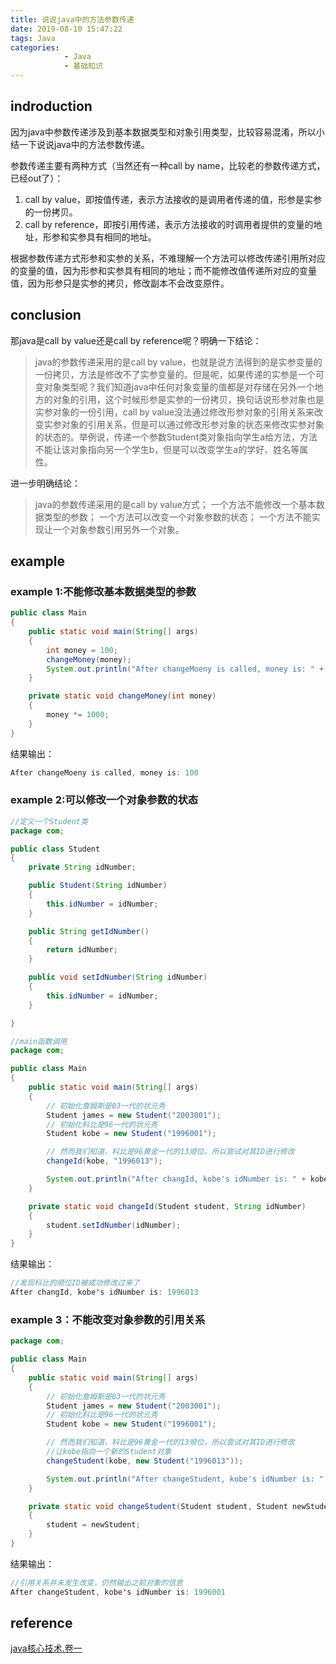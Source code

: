 ```yaml
---
title: 说说java中的方法参数传递
date: 2019-08-10 15:47:22
tags: Java
categories: 
			- Java
			- 基础知识
---
```




## indroduction
因为java中参数传递涉及到基本数据类型和对象引用类型，比较容易混淆，所以小结一下说说java中的方法参数传递。

参数传递主要有两种方式（当然还有一种call by name，比较老的参数传递方式，已经out了）：

1. call by value，即按值传递，表示方法接收的是调用者传递的值，形参是实参的一份拷贝。
2. call by reference，即按引用传递，表示方法接收的时调用者提供的变量的地址，形参和实参具有相同的地址。

根据参数传递方式形参和实参的关系，不难理解一个方法可以修改传递引用所对应的变量的值，因为形参和实参具有相同的地址；而不能修改值传递所对应的变量值，因为形参只是实参的拷贝，修改副本不会改变原件。

## conclusion
那java是call by value还是call by reference呢？明确一下结论：

> java的参数传递采用的是call by value，也就是说方法得到的是实参变量的一份拷贝，方法是修改不了实参变量的。但是呢，如果传递的实参是一个可变对象类型呢？我们知道java中任何对象变量的值都是对存储在另外一个地方的对象的引用，这个时候形参是实参的一份拷贝，换句话说形参对象也是实参对象的一份引用，call by value没法通过修改形参对象的引用关系来改变实参对象的引用关系，但是可以通过修改形参对象的状态来修改实参对象的状态的。举例说，传递一个参数Student类对象指向学生a给方法，方法不能让该对象指向另一个学生b，但是可以改变学生a的学好、姓名等属性。

进一步明确结论：

> java的参数传递采用的是call by value方式；
一个方法不能修改一个基本数据类型的参数；
一个方法可以改变一个对象参数的状态；
一个方法不能实现让一个对象参数引用另外一个对象。

## example
### example 1:不能修改基本数据类型的参数
```java
public class Main
{
    public static void main(String[] args)
    {
        int money = 100;
        changeMoney(money);
        System.out.println("After changeMoeny is called, money is: " + money);
    }

    private static void changeMoney(int money)
    {
        money *= 1000;
    }
}
```
结果输出：
```java
After changeMoeny is called, money is: 100
```
### example 2:可以修改一个对象参数的状态
```java
//定义一个Student类
package com;

public class Student
{
    private String idNumber;

    public Student(String idNumber)
    {
        this.idNumber = idNumber;
    }

    public String getIdNumber()
    {
        return idNumber;
    }

    public void setIdNumber(String idNumber)
    {
        this.idNumber = idNumber;
    }

}

//main函数调用
package com;

public class Main
{
    public static void main(String[] args)
    {
        // 初始化詹姆斯是03一代的状元秀
        Student james = new Student("2003001");
        // 初始化科比是96一代的状元秀
        Student kobe = new Student("1996001");

        // 然而我们知道，科比是96黄金一代的13顺位，所以尝试对其ID进行修改
        changeId(kobe, "1996013");

        System.out.println("After changId, kobe's idNumber is: " + kobe.getIdNumber());
    }

    private static void changeId(Student student, String idNumber)
    {
        student.setIdNumber(idNumber);
    }
}
```
结果输出：

```java
//发现科比的顺位ID被成功修改过来了
After changId, kobe's idNumber is: 1996013
```

### example 3：不能改变对象参数的引用关系
```java
package com;

public class Main
{
    public static void main(String[] args)
    {
        // 初始化詹姆斯是03一代的状元秀
        Student james = new Student("2003001");
        // 初始化科比是96一代的状元秀
        Student kobe = new Student("1996001");

        // 然而我们知道，科比是96黄金一代的13顺位，所以尝试对其ID进行修改
        //让kobe指向一个新的Student对象
        changeStudent(kobe, new Student("1996013"));

        System.out.println("After changeStudent, kobe's idNumber is: " + kobe.getIdNumber());
    }

    private static void changeStudent(Student student, Student newStudent)
    {
        student = newStudent;
    }
}
```
结果输出：
```java
//引用关系并未发生改变，仍然输出之前对象的信息
After changeStudent, kobe's idNumber is: 1996001
```
## reference
[java核心技术.卷一](https://www.douban.com/link2/?url=https%3A%2F%2Fbook.douban.com%2Fsubject%2F3146174%2F&query=java%E6%A0%B8%E5%BF%83%E7%BB%93%E6%9D%9F&cat_id=1001&type=search&pos=1)
